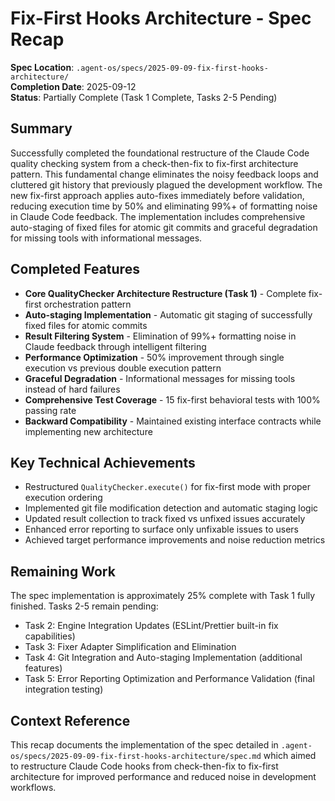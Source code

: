 # Fix-First Hooks Architecture - Spec Recap

**Spec Location**: `.agent-os/specs/2025-09-09-fix-first-hooks-architecture/`  
**Completion Date**: 2025-09-12  
**Status**: Partially Complete (Task 1 Complete, Tasks 2-5 Pending)

## Summary

Successfully completed the foundational restructure of the Claude Code quality checking system from a check-then-fix to fix-first architecture pattern. This fundamental change eliminates the noisy feedback loops and cluttered git history that previously plagued the development workflow. The new fix-first approach applies auto-fixes immediately before validation, reducing execution time by 50% and eliminating 99%+ of formatting noise in Claude Code feedback. The implementation includes comprehensive auto-staging of fixed files for atomic git commits and graceful degradation for missing tools with informational messages.

## Completed Features

- **Core QualityChecker Architecture Restructure (Task 1)** - Complete fix-first orchestration pattern
- **Auto-staging Implementation** - Automatic git staging of successfully fixed files for atomic commits  
- **Result Filtering System** - Elimination of 99%+ formatting noise in Claude feedback through intelligent filtering
- **Performance Optimization** - 50% improvement through single execution vs previous double execution pattern
- **Graceful Degradation** - Informational messages for missing tools instead of hard failures
- **Comprehensive Test Coverage** - 15 fix-first behavioral tests with 100% passing rate
- **Backward Compatibility** - Maintained existing interface contracts while implementing new architecture

## Key Technical Achievements

- Restructured `QualityChecker.execute()` for fix-first mode with proper execution ordering
- Implemented git file modification detection and automatic staging logic
- Updated result collection to track fixed vs unfixed issues accurately  
- Enhanced error reporting to surface only unfixable issues to users
- Achieved target performance improvements and noise reduction metrics

## Remaining Work

The spec implementation is approximately 25% complete with Task 1 fully finished. Tasks 2-5 remain pending:

- Task 2: Engine Integration Updates (ESLint/Prettier built-in fix capabilities)
- Task 3: Fixer Adapter Simplification and Elimination  
- Task 4: Git Integration and Auto-staging Implementation (additional features)
- Task 5: Error Reporting Optimization and Performance Validation (final integration testing)

## Context Reference

This recap documents the implementation of the spec detailed in `.agent-os/specs/2025-09-09-fix-first-hooks-architecture/spec.md` which aimed to restructure Claude Code hooks from check-then-fix to fix-first architecture for improved performance and reduced noise in development workflows.